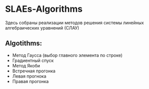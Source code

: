 # SLAEs-Algorithms
Здесь собраны реализации методов решения системы линейных алгебраических уравнений (СЛАУ)
## Algotithms:
- Метод Гаусса (выбор главного элемента по строке)
- Градиентный спуск
- Метод Якоби
- Встречная прогонка
- Левая прогнока
- Правая прогонка
